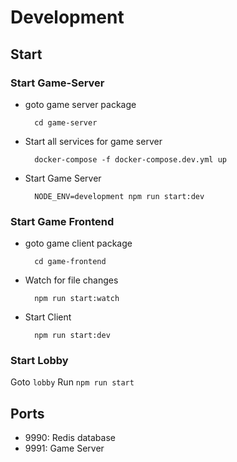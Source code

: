 # Development

## Start
### Start Game-Server
- goto game server package
  ```shell
    cd game-server
  ```  
- Start all services for game server
  ```shell
    docker-compose -f docker-compose.dev.yml up
   ```  
- Start Game Server
  ```shell
    NODE_ENV=development npm run start:dev
  ```

### Start Game Frontend 
- goto game client package
  ```shell
    cd game-frontend
  ```  
- Watch for file changes
  ```shell
    npm run start:watch
   ```  
- Start Client
  ```shell
    npm run start:dev
  ```

### Start Lobby
Goto `lobby`
Run `npm run start`

## Ports
- 9990: Redis database
- 9991: Game Server 
